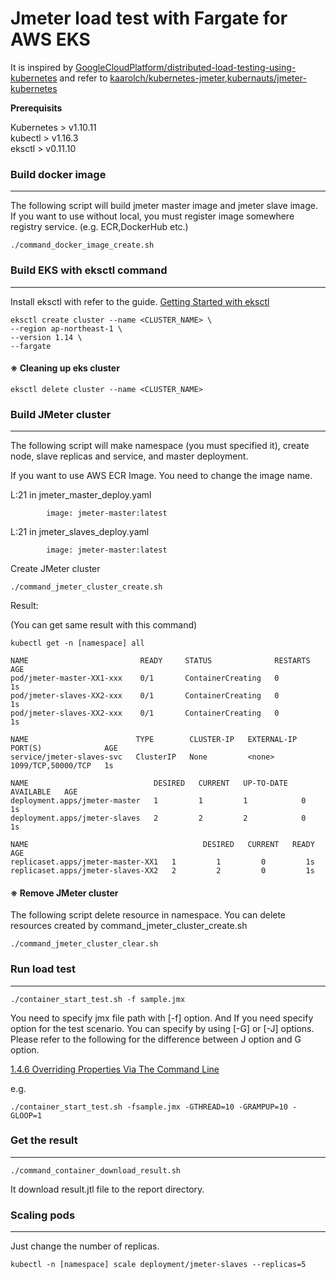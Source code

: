 # Jmeter load test with Fargate for AWS EKS

It is inspired by [GoogleCloudPlatform/distributed-load-testing-using-kubernetes](https://github.com/GoogleCloudPlatform/distributed-load-testing-using-kubernetes) and refer to [kaarolch/kubernetes-jmeter](https://github.com/kaarolch/kubernetes-jmeter),[kubernauts/jmeter-kubernetes](https://github.com/kubernauts/jmeter-kubernetes)

**Prerequisits**

Kubernetes > v1.10.11  
kubectl > v1.16.3  
eksctl > v0.11.10  


### Build docker image
---

The following script will build jmeter master image and jmeter slave image.
If you want to use without local, you must register image somewhere registry service.
 (e.g. ECR,DockerHub etc.)

```
./command_docker_image_create.sh
```

### Build EKS with eksctl command
---

Install eksctl with refer to the guide.
[Getting Started with eksctl
](https://docs.aws.amazon.com/ja_jp/eks/latest/userguide/getting-started-eksctl.html)


```
eksctl create cluster --name <CLUSTER_NAME> \
--region ap-northeast-1 \
--version 1.14 \
--fargate
```

#### ※ Cleaning up eks cluster

```
eksctl delete cluster --name <CLUSTER_NAME>
```

### Build JMeter cluster
---

The following script will make namespace (you must specified it), create node, slave replicas and service, and master deployment.

If you want to use AWS ECR Image.
You need to change the image name.

L:21 in jmeter_master_deploy.yaml
```
        image: jmeter-master:latest
```
L:21 in jmeter_slaves_deploy.yaml
```
        image: jmeter-master:latest
```

Create JMeter cluster

```
./command_jmeter_cluster_create.sh
```

Result:

(You can get same result with this command)

```
kubectl get -n [namespace] all
```

```
NAME                         READY     STATUS              RESTARTS   AGE
pod/jmeter-master-XX1-xxx    0/1       ContainerCreating   0          1s
pod/jmeter-slaves-XX2-xxx    0/1       ContainerCreating   0          1s
pod/jmeter-slaves-XX2-xxx    0/1       ContainerCreating   0          1s

NAME                        TYPE        CLUSTER-IP   EXTERNAL-IP   PORT(S)              AGE
service/jmeter-slaves-svc   ClusterIP   None         <none>        1099/TCP,50000/TCP   1s

NAME                            DESIRED   CURRENT   UP-TO-DATE   AVAILABLE   AGE
deployment.apps/jmeter-master   1         1         1            0           1s
deployment.apps/jmeter-slaves   2         2         2            0           1s

NAME                                       DESIRED   CURRENT   READY     AGE
replicaset.apps/jmeter-master-XX1   1         1         0         1s
replicaset.apps/jmeter-slaves-XX2   2         2         0         1s
```

#### ※ Remove JMeter cluster

The following script delete resource in namespace.
You can delete resources created by command_jmeter_cluster_create.sh

```
./command_jmeter_cluster_clear.sh
```

### Run load test
---

```
./container_start_test.sh -f sample.jmx
```
You need to specify jmx file path with [-f] option.
And If you need specify option for the test scenario.
You can specify by using [-G] or [-J] options.
Please refer to the following for the difference between J option and G option.

[1.4.6 Overriding Properties Via The Command Line](https://jmeter.apache.org/usermanual/get-started.html#override)

e.g.

```
./container_start_test.sh -fsample.jmx -GTHREAD=10 -GRAMPUP=10 -GLOOP=1
```

### Get the result
---

```
./command_container_download_result.sh
```
It download result.jtl file to the report directory.


### Scaling pods
---

Just change the number of replicas.

```
kubectl -n [namespace] scale deployment/jmeter-slaves --replicas=5
```
